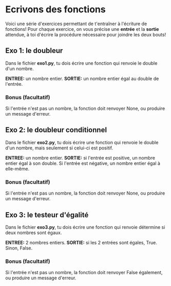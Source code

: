 # Ecrivons des fonctions
 
Voici une série d'exercices permettant de t'entraîner à l'écriture de fonctions! Pour chaque exercice, on vous précise une **entrée** et la **sortie** attendue, à toi d'écrire la procédure nécessaire pour joindre les deux bouts!

## Exo 1: le doubleur

Dans le fichier **exo1.py**, tu dois écrire une fonction qui renvoie le double d'un nombre.

**ENTREE:** un nombre entier.
**SORTIE:** un nombre entier égal au double de l'entrée.

### Bonus (facultatif)

Si l'entrée n'est pas un nombre, la fonction doit renvoyer None, ou produire un message d'erreur.

## Exo 2: le doubleur conditionnel

Dans le fichier **exo2.py**, tu dois écrire une fonction qui renvoie le double d'un nombre, mais seulement si celui-ci est positif.

**ENTREE:** un nombre entier.
**SORTIE:** si l'entrée est positive, un nombre entier égal à son double. Si l'entrée est négative, un nombre entier égal à elle-même.

### Bonus (facultatif)

Si l'entrée n'est pas un nombre, la fonction doit renvoyer None, ou produire un message d'erreur.

## Exo 3: le testeur d'égalité

Dans le fichier **exo3.py**, tu dois écrire une fonction qui renvoie détermine si deux nombres sont égaux.

**ENTREE:** 2 nombres entiers.
**SORTIE:** si les 2 entrées sont égales, True. Sinon, False.

### Bonus (facultatif)

Si l'entrée n'est pas un nombre, la fonction doit renvoyer False également, ou produire un message d'erreur.
